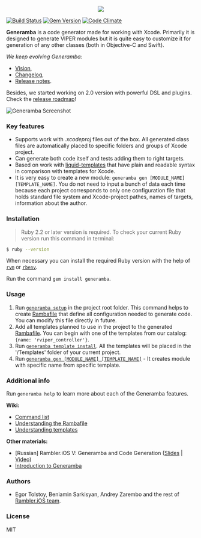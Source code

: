 <p align="center">
  <img src="http://i.imgur.com/1AwoVaN.png"/>
</p>

[![Build Status](https://travis-ci.org/AYastrebov/Generamba.svg?branch=develop)](https://travis-ci.org/AYastrebov/Generamba)
[![Gem Version](https://badge.fury.io/rb/generamba.svg)](https://badge.fury.io/rb/generamba)
[![Code Climate](https://codeclimate.com/github/AYastrebov/Generamba/badges/gpa.svg)](https://codeclimate.com/github/AYastrebov/Generamba)

**Generamba** is a code generator made for working with Xcode. Primarily it is designed to generate VIPER modules but it is quite easy to customize it for generation of any other classes (both in Objective-C and Swift).

*We keep evolving Generamba:* 
- [Vision](https://github.com/AYastrebov/Generamba/blob/develop/VISION.md),
- [Changelog](https://github.com/AYastrebov/Generamba/blob/develop/CHANGELOG.md), 
- [Release notes](https://github.com/AYastrebov/Generamba/releases).

Besides, we started working on 2.0 version with powerful DSL and plugins. Check the [release roadmap](https://github.com/AYastrebov/Generamba/blob/develop/docs/2.x/roadmap.md)!

![Generamba Screenshot](https://habrastorage.org/files/b98/770/b37/b98770b37dc54de98daf0e22fea38478.gif)

### Key features

- Supports work with *.xcodeproj* files out of the box. All generated class files are automatically placed to specific folders and groups of Xcode project.
- Can generate both code itself and tests adding them to right targets.
- Based on work with [liquid-templates](https://github.com/Shopify/liquid) that have plain and readable syntax in comparison with templates for Xcode.
- It is very easy to create a new module: `generamba gen [MODULE_NAME] [TEMPLATE_NAME]`. You do not need to input a bunch of data each time because each project corresponds to only one configuration file that holds standard file system and Xcode-project pathes, names of targets, information about the author.

### Installation

> Ruby 2.2 or later version is required. To check your current Ruby version run this command in terminal:
```bash
$ ruby --version
```
When necessary you can install the required Ruby version with the help of [`rvm`](http://octopress.org/docs/setup/rvm/) or [`rbenv`](http://octopress.org/docs/setup/rbenv/).

Run the command `gem install generamba`.

### Usage
1. Run [`generamba setup`](https://github.com/AYastrebov/Generamba/wiki/Available-Commands#basic-generamba-configuration) in the project root folder. This command helps to create [Rambafile](https://github.com/AYastrebov/Generamba/wiki/Rambafile-Structure) that define all configuration needed to generate code. You can modify this file directly in future.
2. Add all templates planned to use in the project to the generated [Rambafile](https://github.com/AYastrebov/Generamba/wiki/Rambafile-Structure). You can begin with one of the templates from our catalog: `{name: 'rviper_controller'}`.
3. Run [`generamba template install`](https://github.com/AYastrebov/Generamba/wiki/Available-Commands#template-installation). All the templates will be placed in the '/Templates' folder of your current project.
4. Run [`generamba gen [MODULE_NAME] [TEMPLATE_NAME]`](https://github.com/AYastrebov/Generamba/wiki/Available-Commands#module-generation) - It creates module with specific name from specific template.

### Additional info

Run `generamba help` to learn more about each of the Generamba features.

**Wiki:**
- [Command list](https://github.com/AYastrebov/Generamba/wiki/Available-Commands)
- [Understanding the Rambafile](https://github.com/AYastrebov/Generamba/wiki/Rambafile-Structure)
- [Understanding templates](https://github.com/AYastrebov/Generamba/wiki/Template-Structure)

**Other materials:**
- [Russian] Rambler.iOS V: Generamba and Code Generation ([Slides](http://www.slideshare.net/Rambler-iOS/viper-56423582) | [Video](http://www.youtube.com/watch?v=NXNiN9FaUnY))
- [Introduction to Generamba](http://etolstoy.com/2016/02/10/generamba/)

### Authors

- Egor Tolstoy, Beniamin Sarkisyan, Andrey Zarembo and the rest of [Rambler.iOS team](https://github.com/orgs/AYastrebov/teams/ios-team).

### License

MIT
